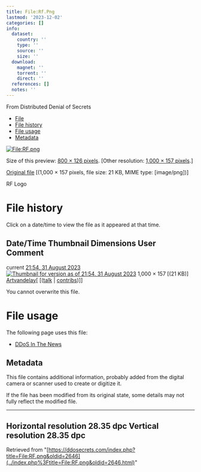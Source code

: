 ```yaml
---
title: File:Rf.Png
lastmod: '2023-12-02'
categories: []
info:
  dataset:
    country: ''
    type: ''
    source: ''
    size: ''
  download:
    magnet: ''
    torrent: ''
    direct: ''
  references: []
  notes: ''
---
```




From Distributed Denial of Secrets

- [File](./File:RF.png.html#file)
- [File history](./File:RF.png.html#filehistory)
- [File usage](./File:RF.png.html#filelinks)
- [Metadata](./File:RF.png.html#metadata)

[![File:RF.png](../images/thumb/2/24/RF.png/800px-RF.png%3F20230831215417)](../images/2/24/RF.png)

Size of this preview: [800 × 126
pixels](../images/thumb/2/24/RF.png/800px-RF.png).
[Other resolution: [1,000 × 157
pixels](../images/2/24/RF.png).]

[Original file](../images/2/24/RF.png "RF.png") ‎[(1,000 × 157
pixels, file size: 21 KB, MIME type:
[image/png])]

RF Logo

# File history

Click on a date/time to view the file as it appeared at that time.

Date/Time Thumbnail Dimensions User Comment
---
current [21:54, 31 August 2023](../images/2/24/RF.png) [![Thumbnail for version as of 21:54, 31 August 2023](../images/thumb/2/24/RF.png/120px-RF.png%3F20230831215417)](../images/2/24/RF.png) 1,000 × 157 [(21 KB)] [Artvandelay](../index.php%3Ftitle=User:Artvandelay&action=edit&redlink=1.html "User:Artvandelay (page does not exist)")[ [([talk](../index.php%3Ftitle=User_talk:Artvandelay&action=edit&redlink=1.html "User talk:Artvandelay (page does not exist)") | [contribs](./Special:Contributions/Artvandelay.html "Special:Contributions/Artvandelay"))]]

You cannot overwrite this file.

# File usage

The following page uses this file:

- [DDoS In The News](DDoS_In_The_News.html "DDoS In The News")

## Metadata

This file contains additional information, probably added from the
digital camera or scanner used to create or digitize it.

If the file has been modified from its original state, some details may
not fully reflect the modified file.

---
Horizontal resolution 28.35 dpc
Vertical resolution 28.35 dpc
---

Retrieved from
"[https://ddosecrets.com/index.php?title=File:RF.png&oldid=2646](../index.php%3Ftitle=File:RF.png&oldid=2646.html)"

